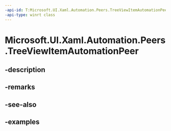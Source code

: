 ```yaml
---
-api-id: T:Microsoft.UI.Xaml.Automation.Peers.TreeViewItemAutomationPeer
-api-type: winrt class
---
```


<!-- Class syntax.
public class TreeViewItemAutomationPeer : ListViewItemAutomationPeer, ListViewItemAutomationPeer, IExpandCollapseProvider
-->

# Microsoft.UI.Xaml.Automation.Peers.TreeViewItemAutomationPeer

## -description

## -remarks

## -see-also

## -examples

